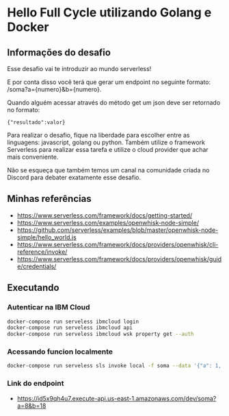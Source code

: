 # Hello Full Cycle utilizando Golang e Docker

## Informações do desafio

Esse desafio vai te introduzir ao mundo serverless!

E por conta disso você terá que gerar um endpoint no seguinte formato: /soma?a={numero}&b={numero}.

Quando alguém acessar através do método get um json deve ser retornado no formato:

`{"resultado":valor}`

Para realizar o desafio, fique na liberdade para escolher entre as linguagens: javascript, golang ou python. Também utilize o framework Serverless para realizar essa tarefa e utilize o cloud provider que achar mais conveniente.

Não se esqueça que também temos um canal na comunidade criada no Discord para debater exatamente esse desafio.

## Minhas referências

* https://www.serverless.com/framework/docs/getting-started/
* https://www.serverless.com/examples/openwhisk-node-simple/
* https://github.com/serverless/examples/blob/master/openwhisk-node-simple/hello_world.js
* https://www.serverless.com/framework/docs/providers/openwhisk/cli-reference/invoke/
* https://www.serverless.com/framework/docs/providers/openwhisk/guide/credentials/

## Executando

### Autenticar na IBM Cloud

```bash
docker-compose run serveless ibmcloud login
docker-compose run serveless ibmcloud api
docker-compose run serveless ibmcloud wsk property get --auth
```

### Acessando funcion localmente

```bash
docker-compose run serveless sls invoke local -f soma --data '{"a": 1, "b": 2 }'
```
### Link do endpoint
* https://id5x9qh4u7.execute-api.us-east-1.amazonaws.com/dev/soma?a=8&b=18
